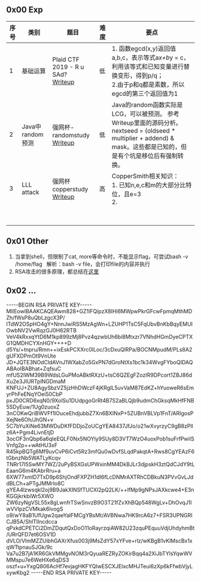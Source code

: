 ## 0x00 Exp
| 序号 | 类别             | 题目                                                         | 难度 | 要点                                                         |
| ---- | ---------------- | ------------------------------------------------------------ | ---- | ------------------------------------------------------------ |
| 1    | 基础运算         | Plaid CTF 2019 - R u SAd?<br> [Writeup](http://duksctf.github.io/2019/04/13/PlaidCTF2019-rusad.html) | 低   | 1. 函数egcd(x,y)返回值a,b,c，表示等式a*x+b*y = c，利用该等式和已知变量进行替换变形，得到p/q；<br> 2.由于p和q都是素数，所以egcd的第三个返回值为1 |
| 2    | Java中random预测 | 强网杯- randomstudy<br>[Writeup](https://paper.tuisec.win/detail/d3216db087bae24) | 低   | Java的random函数实际是LCG，可以被预测。 参考Writeup里面的源码分析。 nextseed = (oldseed * multiplier + addend) & mask。这些都是已知的，但是有个坑是移位后有强制转换。 |
| 3    | LLL attack       | 强网杯copperstudy<br>[Writeup](https://zhuanlan.zhihu.com/p/67180091) | 高   | CopperSmith相关知识：<br>1. 已知n,e,c和m的大部分比特位，且e=3<br>2. |
|      |                  |                                                              |      |                                                              |
|      |                  |                                                              |      |                                                              |
|      |                  |                                                              |      |                                                              |
|      |                  |                                                              |      |                                                              |
|      |                  |                                                              |      |                                                              |
|      |                  |                                                              |      |                                                              |
|      |                  |                                                              |      |                                                              |
|      |                  |                                                              |      |                                                              |


## 0x01 Other
1. 当拿到shell，但限制了cat, more等命令时，不能显示flag，可尝试bash -v /home/flag
   解析：bash -v file，会打印file的内容并执行
2. RSA攻击的很多原理，都总结在[这里](https://paper.seebug.org/727/)


## 0x02 ...

-----BEGIN RSA PRIVATE KEY-----
MIIEowIBAAKCAQEAwm828+GZ1lFQipzX8IHl6MWpwPkrGFcwFpmqMthMDZh/fWsP8uQbLzgcX3P/
ITdW2OSpHO4gY+NnnJwiRS5MzAgWn+LZUHP1TsC5FqUbvBnKbBqyEMUIOwbNV2VwRqzGJ0H62RTB
VeV4kRxxqYtD6M1kp899zMj8Pvz4qzwbUh6bi8Mtxzr7VNhdHGmDyeCPTXG1QMDHCYXnHGY++++D
d5Ys/+tnpru/Rmn++ixEskPCXXrc0lLoc/3cDxuQlRPa/BOCNMpudM/PLs8A2gUFXDPmOt9VnUte
JD+JQTE3NOdCldAVnJ1WXabZo5GxPN7dGroNtXs1bc1k34WvgFYboQIDAQABAoIBABhat+ZqfsuC
mfUS2lWM39B9WdsLGuPMoABktRXzU+tsC6QZEgFZozIR9DPcort1ZBJ86dXu2e3JIURTplNGDmaM
KNFUJ+ZU8AgySbzVZ5jzHhDWczF4jKRgIL5uvVaM87EdKZ+hYuoweR6sEmyrPhFeENqYOei50CbP
pxJD0CRD6xqN0/9XolSu1DUdpgoGrRt4B7S2aBLQjb9udmChGksqMkHfFNB5SDyEuw/1Ug0zuoxZ
3nCOKwQriBWVFf1lOuceEhdjubbZ7Xn6BXINxP+5ZUBnVBLVp1FnT/ARIgosPXejNe6Oh/JhGN+v
5C7bYuXiNe63MWDuDKfFDDjoZoUCgYEA8437JfJo/o21wXvyrzyC9gB8zPllz6A+Pgm4LivnEtjD
3ocOF3nQbp6a6qIeEQLF0Nx5NOYly9SUy8D3VT7WzO4uoxPob1suFrfPwiISVnfg2p++wAtHU3xF
R45kpBQTg6Mf9uvCvP6iCvt5Rz3mfQu0wDvfSLqdPakqtA+Rws8CgYEAzF6tGbnzNb5WATLyKcqv
TNRr17I5SwMY7WZ/2uPyBSXGsUPWxinMM4DkBJLr3djpskH3ztQdCJdY9tLEaanG6m4KAbrRru+a
6XW77xmlD7TxD9p6ShjOndFXPZH1dI6fLcDNMrAXTRhCDBkuN3PVvGvLJddBLCh+aPTgJMMrlo8C
gYEA4lzwsqkl2oj9B9JakXINSfTUCXI2pQ2LK/++lfMp9gNPsJAXkcwe4+E3nKGGjkrkbiWr5XWO
ZW6zyNgVSL55x8gLwnfrTSwSnvzB9O3T21fZvXhBQp548WgLv+DhOvqJ1IwVVlpzCVMkak6lvogS
o9/wY8aB1UfUgw2qaeYalFMCgYBsMt/AVBNwa7HK9rcA6z7+FSR3UPNGRICJB5A/ShlTIlncdcca
qPxkdCPETCi2DmZDqutQxDoO11oRayrzqiAW82U23zquPEquuVdjUhdyhmBt/URrQFD7et6OSV1D
dVLO/VlmMZZUibhGAXrXfus003j9MsZdY57xYFve+rlz/wKBgB1vKlMscBx1xqWTtpnauSJGk/9c
Va7u2B7jA1KR6GkVMMgvNOM3rQyuaREZRyZOKirBqq4a2XiJbTYlsYqwWVMMspu7e6WeHXe6qDS3
oszf+u+YxgQ806AcHf7evjagHKFYQIwESCXJElxcMHJTeui6zXp6kFfwbVjyLxywKbg2
-----END RSA PRIVATE KEY-----
